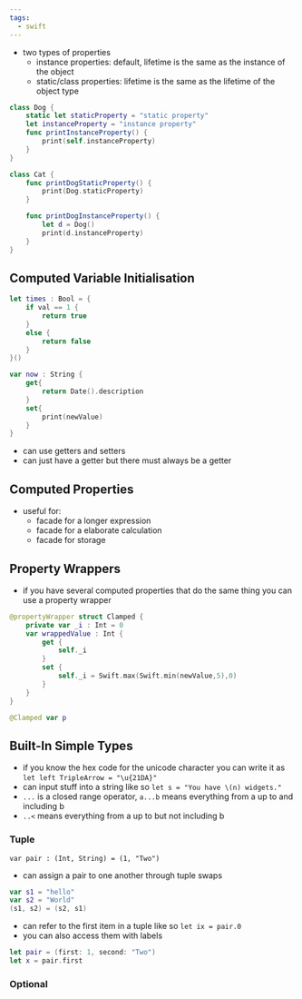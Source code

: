 ```yaml
---
tags:
  - swift
---
```

- two types of properties
	- instance properties: default, lifetime is the same as the instance of the object
	- static/class properties: lifetime is the same as the lifetime of the object type
```swift
class Dog {
	static let staticProperty = "static property"
	let instanceProperty = "instance property"
	func printInstanceProperty() {
		print(self.instanceProperty)
	}
}

class Cat {
	func printDogStaticProperty() {
		print(Dog.staticProperty)
	}

	func printDogInstanceProperty() {
		let d = Dog()
		print(d.instanceProperty)
	}
}
```
## Computed Variable Initialisation 
```swift
let times : Bool = {
	if val == 1 {
		return true
	}
	else {
		return false
	}
}()
```
```swift
var now : String {
	get{
		return Date().description
	}
	set{
		print(newValue)
	}
}
```
- can use getters and setters
- can just have a getter but there must always be a getter
## Computed Properties
- useful for:
	- facade for a longer expression
	- facade for a elaborate calculation
	- facade for storage
## Property Wrappers
- if you have several computed properties that do the same thing you can use a property wrapper
```swift
@propertyWrapper struct Clamped {
	private var _i : Int = 0
	var wrappedValue : Int {
		get {
			self._i
		}
		set {
			self._i = Swift.max(Swift.min(newValue,5),0)
		}
	}
}

@Clamped var p
```
## Built-In Simple Types
- if you know the hex code for the unicode character you can write it as `let left TripleArrow = "\u{21DA}"`
- can input stuff into a string like so `let s = "You have \(n) widgets."`
- `...` is a closed range operator, `a...b` means everything from a up to and including b
- `..<` means everything from a up to but not including b
### Tuple
`var pair : (Int, String) = (1, "Two")`
- can assign a pair to one another through tuple swaps
```swift
var s1 = "hello"
var s2 = "World"
(s1, s2) = (s2, s1)
```
- can refer to the first item in a tuple like so `let ix = pair.0`
- you can also access them with labels
```swift
let pair = (first: 1, second: "Two")
let x = pair.first
```
### Optional